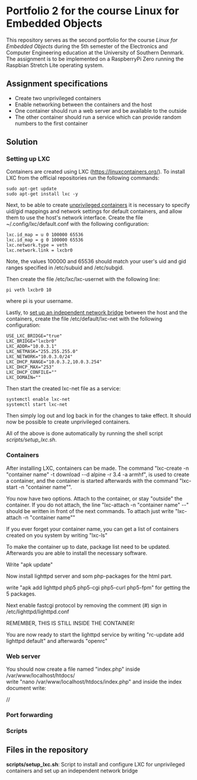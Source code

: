 # Portfolio 2 for the course Linux for Embedded Objects
This repository serves as the second portfolio for the course *Linux for Embedded Objects* during the 5th semester of the Electronics and Computer Engineering education at the University of Southern Denmark.
The assignment is to be implemented on a RaspberryPi Zero running the Raspbian Stretch Lite operating system.

## Assignment specifications
* Create two unprivileged containers
* Enable networking between the containers and the host
* One container should run a web server and be available to the outside
* The other container should run a service which can provide random numbers to the first container

## Solution

### Setting up LXC
Containers are created using LXC (https://linuxcontainers.org/). To install LXC from the official repositories run the following commands:

```
sudo apt-get update
sudo apt-get install lxc -y
```

Next, to be able to create [unprivileged containers](https://help.ubuntu.com/lts/serverguide/lxc.html) it is necessary to specify uid/gid mappings and network settings for default containers, and allow them to use the host's network interface. Create the file ~/.config/lxc/default.conf with the following configuration:

```
lxc.id_map = u 0 100000 65536
lxc.id_map = g 0 100000 65536
lxc.network.type = veth
lxc.network.link = lxcbr0
```

Note, the values 100000 and 65536 should match your user's uid and gid ranges specified in /etc/subuid and /etc/subgid.

Then create the file /etc/lxc/lxc-usernet with the following line:

```
pi veth lxcbr0 10
```

where pi is your username.

Lastly, to [set up an independent network bridge](https://wiki.debian.org/LXC/SimpleBridge) between the host and the containers, create the file /etc/default/lxc-net with the following configuration:

```
USE_LXC_BRIDGE="true"
LXC_BRIDGE="lxcbr0"
LXC_ADDR="10.0.3.1"
LXC_NETMASK="255.255.255.0"
LXC_NETWORK="10.0.3.0/24"
LXC_DHCP_RANGE="10.0.3.2,10.0.3.254"
LXC_DHCP_MAX="253"
LXC_DHCP_CONFILE=""
LXC_DOMAIN=""
```
Then start the created lxc-net file as a service:

```
systemctl enable lxc-net
systemctl start lxc-net
```

Then simply log out and log back in for the changes to take effect. It should now be possible to create unprivileged containers.

All of the above is done automatically by running the shell script *scripts/setup_lxc.sh*.

### Containers

After installing LXC, containers can be made. 
The command "lxc-create -n "container name" -t download --d alpine -r 3.4 -a armhf", is used to create a container, 
and the container is started afterwards with the command "lxc-start -n "container name"".

You now have two options. Attach to the container, or stay "outside" the container.
If you do not attach, the line "lxc-attach -n "container name" --" should be written in front of the next commands.
To attach just write "lxc-attach -n "container name""

If you ever forget your container name, you can get a list of containers created on you system by writing "lxc-ls"

To make the container up to date, package list need to be updated.
Afterwards you are able to install the necessary software.

Write "apk update"

Now install lighttpd server and som php-packages for the html part.

write "apk add lighttpd php5 php5-cgi php5-curl php5-fpm" for getting the 5 packages.

Next enable fastcgi protocol by removing the comment (#) sign in /etc/lighttpd/lighttpd.conf

REMEMBER, THIS IS STILL INSIDE THE CONTAINER!

You are now ready to start the lighttpd service by writing "rc-update add lighttpd default" and afterwards "openrc"

### Web server

You should now create a file named "index.php" inside /var/www/localhost/htdocs/  
write "nano /var/www/localhost/htdocs/index.php" and inside the index document write:

//<!DOCTYPE html>



### Port forwarding

### Scripts

## Files in the repository
**scripts/setup_lxc.sh**: Script to install and configure LXC for unprivileged containers and set up an independent network bridge


